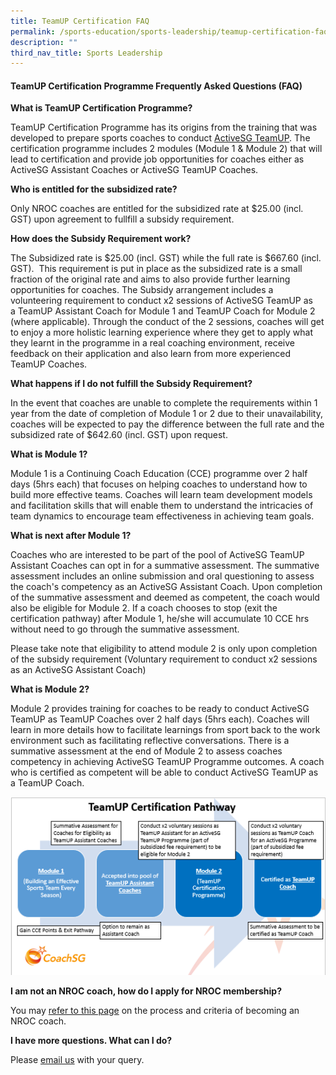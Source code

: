 ```yaml
---
title: TeamUP Certification FAQ
permalink: /sports-education/sports-leadership/teamup-certification-faq/
description: ""
third_nav_title: Sports Leadership
---
```

#### **TeamUP Certification Programme Frequently Asked Questions (FAQ)**

**What is TeamUP Certification Programme?**

TeamUP Certification Programme has its origins from the training that was developed to prepare sports coaches to conduct [ActiveSG TeamUP](https://www.myactivesg.com/read/2017/3/upping-the-game-in-team-building). The certification programme includes 2 modules (Module 1 & Module 2) that will lead to certification and provide job opportunities for coaches either as ActiveSG Assistant Coaches or ActiveSG TeamUP Coaches.

**Who is entitled for the subsidized rate?**

Only NROC coaches are entitled for the subsidized rate at $25.00 (incl. GST) upon agreement to fullfill a subsidy requirement. 

**How does the Subsidy Requirement work?**

The Subsidized rate is $25.00 (incl. GST) while the full rate is $667.60 (incl. GST).  This requirement is put in place as the subsidized rate is a small fraction of the original rate and aims to also provide further learning opportunities for coaches. The Subsidy arrangement includes a volunteering requirement to conduct x2 sessions of ActiveSG TeamUP as a TeamUP Assistant Coach for Module 1 and TeamUP Coach for Module 2 (where applicable). Through the conduct of the 2 sessions, coaches will get to enjoy a more holistic learning experience where they get to apply what they learnt in the programme in a real coaching environment, receive feedback on their application and also learn from more experienced TeamUP Coaches. 

**What happens if I do not fulfill the Subsidy Requirement?** 

In the event that coaches are unable to complete the requirements within 1 year from the date of completion of Module 1 or 2 due to their unavailability, coaches will be expected to pay the difference between the full rate and the subsidized rate of $642.60 (incl. GST) upon request. 

**What is Module 1?**

Module 1 is a Continuing Coach Education (CCE) programme over 2 half days (5hrs each) that focuses on helping coaches to understand how to build more effective teams. Coaches will learn team development models and facilitation skills that will enable them to understand the intricacies of team dynamics to encourage team effectiveness in achieving team goals.

**What is next after Module 1?**

Coaches who are interested to be part of the pool of ActiveSG TeamUP Assistant Coaches can opt in for a summative assessment. The summative assessment includes an online submission and oral questioning to assess the coach's competency as an ActiveSG Assistant Coach. Upon completion of the summative assessment and deemed as competent, the coach would also be eligible for Module 2. If a coach chooses to stop (exit the certification pathway) after Module 1, he/she will accumulate 10 CCE hrs without need to go through the summative assessment. 

Please take note that eligibility to attend module 2 is only upon completion of the subsidy requirement (Voluntary requirement to conduct x2 sessions as an ActiveSG Assistant Coach)

**What is Module 2?**

Module 2 provides training for coaches to be ready to conduct ActiveSG TeamUP as TeamUP Coaches over 2 half days (5hrs each). Coaches will learn in more details how to facilitate learnings from sport back to the work environment such as facilitating reflective conversations. There is a summative assessment at the end of Module 2 to assess coaches competency in achieving ActiveSG TeamUP Programme outcomes. A coach who is certified as competent will be able to conduct ActiveSG TeamUP as a TeamUP Coach.

![TeamUP Certification Pathway](/images/Sport%20Education/Sports%20Leadership/TeamUP%20Certification%20FAQ/updated_pathway.png)

**I am not an NROC coach, how do I apply for NROC membership?**

You may [refer to this page](/support-resources/activesg-programme-partnership/nroc-sports/) on the process and criteria of becoming an NROC coach.

**I have more questions. What can I do?**

Please [email us](mailto:hong_xue_en@sport.gov.sg) with your query.